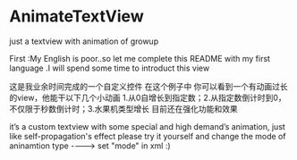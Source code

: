 # AnimateTextView
just a textview with animation of growup

First :My English is poor..so let me complete this README  with my first language .I will  spend some time to introduct this view


这是我业余时间完成的一个自定义控件 在这个例子中 你可以看到一个有动画过长的view，他能干以下几个小动画
1.从0自增长到指定数；2.从指定数倒计时到0，不仅限于秒数倒计时；3.水果机类型增长 目前还在强化功能和效果 


it’s a custom textview with some special and high demand’s animation, just like self-propagation's effect  please try it yourself and change
the mode of aninamtion type ----> set "mode" in xml :)
